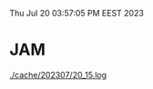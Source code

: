 Thu Jul 20 03:57:05 PM EEST 2023
# JAM
<a href='./cache/202307/20_15.log'>./cache/202307/20_15.log</a>

